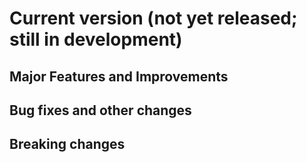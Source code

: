 # Current version (not yet released; still in development)

## Major Features and Improvements


## Bug fixes and other changes

## Breaking changes
